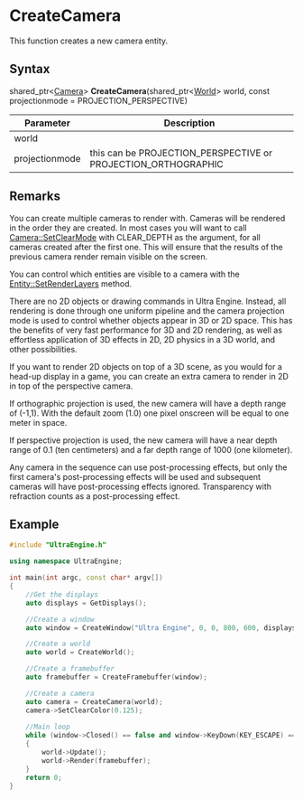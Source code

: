 # CreateCamera

This function creates a new camera entity.

## Syntax 

shared_ptr<[Camera](Camera.md)\> **CreateCamera**(shared_ptr<[World](World.md)\> world, const projectionmode = PROJECTION_PERSPECTIVE)

| Parameter | Description |
|---|---|
| world | |
| projectionmode | this can be PROJECTION_PERSPECTIVE or PROJECTION_ORTHOGRAPHIC |

## Remarks

You can create multiple cameras to render with. Cameras will be rendered in the order they are created. In most cases you will want to call [Camera::SetClearMode](Camera_SetClearMode.md) with CLEAR_DEPTH as the argument, for all cameras created after the first one. This will ensure that the results of the previous camera render remain visible on the screen.

You can control which entities are visible to a camera with the [Entity::SetRenderLayers](Entity_SetRenderLayers.md) method.

There are no 2D objects or drawing commands in Ultra Engine. Instead, all rendering is done through one uniform pipeline and the camera projection mode is used to control whether objects appear in 3D or 2D space. This has the benefits of very fast performance for 3D and 2D rendering, as well as effortless application of 3D effects in 2D, 2D physics in a 3D world, and other possibilities.

If you want to render 2D objects on top of a 3D scene, as you would for a head-up display in a game, you can create an extra camera to render in 2D in top of the perspective camera.

If orthographic projection is used, the new camera will have a depth range of (-1,1). With the default zoom (1.0) one pixel onscreen will be equal to one meter in space.

If perspective projection is used, the new camera will have a near depth range of 0.1 (ten centimeters) and a far depth range of 1000 (one kilometer).

Any camera in the sequence can use post-processing effects, but only the first camera's post-processing effects will be used and subsequent cameras will have post-processing effects ignored. Transparency with refraction counts as a post-processing effect.

## Example

```c++
#include "UltraEngine.h"

using namespace UltraEngine;

int main(int argc, const char* argv[])
{
    //Get the displays
    auto displays = GetDisplays();

    //Create a window
    auto window = CreateWindow("Ultra Engine", 0, 0, 800, 600, displays[0], WINDOW_CENTER | WINDOW_TITLEBAR);

    //Create a world
    auto world = CreateWorld();

    //Create a framebuffer
    auto framebuffer = CreateFramebuffer(window);

    //Create a camera
    auto camera = CreateCamera(world);
    camera->SetClearColor(0.125);
    
    //Main loop
    while (window->Closed() == false and window->KeyDown(KEY_ESCAPE) == false)
    {
        world->Update();
        world->Render(framebuffer);
    }
    return 0;
}
```
